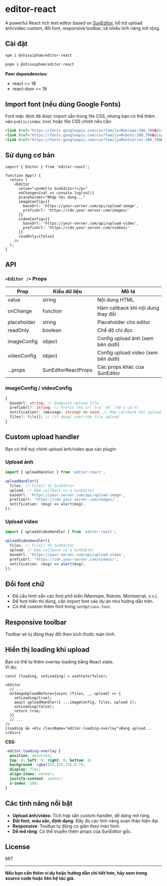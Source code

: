 # editor-react

A powerful React rich text editor based on [SunEditor](https://github.com/JiHong88/SunEditor), hỗ trợ upload ảnh/video custom, đổi font, responsive toolbar, và nhiều tính năng mở rộng.

## Cài đặt

```bash
npm i @shisuipham/editor-react
```

```bash
pnpm i @shisuipham/editor-react
```


**Peer dependencies:**  
- react >= 18
- react-dom >= 18

## Import font (nếu dùng Google Fonts)

Font mặc định đã được import sẵn trong file CSS, nhưng bạn có thể thêm vào `public/index.html` hoặc file CSS chính nếu cần:

```html
<link href="https://fonts.googleapis.com/css?family=Manrope:300,700&display=swap" rel="stylesheet">
<link href="https://fonts.googleapis.com/css?family=Roboto:300,700&display=swap" rel="stylesheet">
<link href="https://fonts.googleapis.com/css?family=Montserrat:300,700&display=swap" rel="stylesheet">
```

## Sử dụng cơ bản

```tsx
import { Editor } from 'editor-react';

function App() {
  return (
    <Editor
      value="<p>Hello SunEditor!</p>"
      onChange={val => console.log(val)}
      placeholder="Nhập nội dung..."
      imageConfig={{
        baseUrl: 'https://your-server.com/api/upload-image',
        prefixUrl: 'https://cdn.your-server.com/images/'
      }}
      videoConfig={{
        baseUrl: 'https://your-server.com/api/upload-video',
        prefixUrl: 'https://cdn.your-server.com/videos/'
      }}
      readOnly={false}
    />
  );
}
```

## API

### `<Editor />` Props

| Prop         | Kiểu dữ liệu | Mô tả                                  |
|--------------|--------------|----------------------------------------|
| value        | string       | Nội dung HTML                          |
| onChange     | function     | Hàm callback khi nội dung thay đổi     |
| placeholder  | string       | Placeholder cho editor                 |
| readOnly     | boolean      | Chế độ chỉ đọc                         |
| imageConfig  | object       | Config upload ảnh (xem bên dưới)       |
| videoConfig  | object       | Config upload video (xem bên dưới)     |
| ...props     | SunEditorReactProps | Các props khác của SunEditor   |

### imageConfig / videoConfig

```ts
{
  baseUrl: string; // Endpoint upload file
  prefixUrl?: string; // Prefix cho url trả về (nếu cần)
  notification?: (message: string) => void; // Hàm callback khi upload thành công/thất bại
  files?: File[]; // (ít dùng) override file upload
}
```

## Custom upload handler

Bạn có thể tuỳ chỉnh upload ảnh/video qua các plugin:

### Upload ảnh

```ts
import { uploadHandler } from 'editor-react';

uploadHandler({
  files, // File[] từ SunEditor
  upload, // Hàm callback của SunEditor
  baseUrl: 'https://your-server.com/api/upload-image',
  prefixUrl: 'https://cdn.your-server.com/images/',
  notification: (msg) => alert(msg),
});
```

### Upload video

```ts
import { uploadVideoHandler } from 'editor-react';

uploadVideoHandler({
  files, // File[] từ SunEditor
  upload, // Hàm callback của SunEditor
  baseUrl: 'https://your-server.com/api/upload-video',
  prefixUrl: 'https://cdn.your-server.com/videos/',
  notification: (msg) => alert(msg),
});
```

## Đổi font chữ

- Đã cấu hình sẵn các font phổ biến (Manrope, Roboto, Montserrat, v.v.).
- Để font hiển thị đúng, cần import font vào dự án như hướng dẫn trên.
- Có thể custom thêm font trong `setOptions.font`.

## Responsive toolbar

Toolbar sẽ tự động thay đổi theo kích thước màn hình.

## Hiển thị loading khi upload

Bạn có thể tự thêm overlay loading bằng React state.  
Ví dụ:

```tsx
const [loading, setLoading] = useState(false);

<Editor
  // ...
  onImageUploadBefore={async (files, _, upload) => {
    setLoading(true);
    await uploadHandler({ ...imageConfig, files, upload });
    setLoading(false);
    return true;
  }}
  // ...
/>
{loading && <div className="editor-loading-overlay">Đang upload...</div>}
```

**CSS:**
```css
.editor-loading-overlay {
  position: absolute;
  top: 0; left: 0; right: 0; bottom: 0;
  background: rgba(255,255,255,0.7);
  display: flex;
  align-items: center;
  justify-content: center;
  z-index: 100;
}
```

## Các tính năng nổi bật

- **Upload ảnh/video**: Tích hợp sẵn custom handler, dễ dàng mở rộng.
- **Đổi font, màu sắc, định dạng**: Đầy đủ các tính năng soạn thảo hiện đại.
- **Responsive**: Toolbar tự động co giãn theo màn hình.
- **Dễ mở rộng**: Có thể truyền thêm props của SunEditor gốc.

## License

MIT

---

**Nếu bạn cần thêm ví dụ hoặc hướng dẫn chi tiết hơn, hãy xem trong source code hoặc liên hệ tác giả.**
